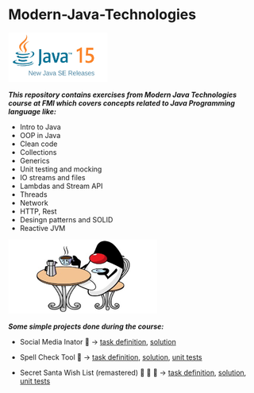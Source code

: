 # Modern-Java-Technologies

<img src="https://github.com/DenitsaStoianova/Modern-Java-Technologies/blob/master/images/java-15-releases.png" width="200" height="100">

***This repository contains exercises from Modern Java Technologies course at FMI which covers concepts related to Java Programming language like:***

- Intro to Java
- OOP in Java
- Clean code
- Collections
- Generics
- Unit testing and mocking
- IO streams and files
- Lambdas and Stream API
- Threads
- Network
- HTTP, Rest
- Desingn patterns and SOLID
- Reactive JVM


<img src="https://github.com/DenitsaStoianova/Modern-Java-Technologies/blob/master/images/java-15.jpg" width="300" height="150">

***Some simple projects done during the course:***

- Social Media Inator 📱 -> [task definition](https://github.com/DenitsaStoianova/Modern-Java-Technologies/blob/master/SocialMediaInator/README.md), [solution](https://github.com/DenitsaStoianova/Modern-Java-Technologies/tree/master/SocialMediaInator/src/bg/sofia/uni/fmi/mjt/socialmediar)

- Spell Check Tool :speech_balloon: -> [task definition](https://github.com/DenitsaStoianova/Modern-Java-Technologies/blob/master/SpellCheckTool/README.md), [solution](https://github.com/DenitsaStoianova/Modern-Java-Technologies/tree/master/SpellCheckTool/src/bg/sofia/uni/fmi/mjt/spellchecker), [unit tests](https://github.com/DenitsaStoianova/Modern-Java-Technologies/tree/master/SpellCheckTool/test/bg/sofia/uni/fmi/mjt/spellchecker)

- Secret Santa Wish List (remastered) :santa: :gift: :christmas_tree: -> [task definition](https://github.com/DenitsaStoianova/Modern-Java-Technologies/blob/master/SecretSantaWishList/README.md), [solution](https://github.com/DenitsaStoianova/Modern-Java-Technologies/tree/master/SecretSantaWishList/src/bg/sofia/uni/fmi/mjt/wish/list), [unit tests](https://github.com/DenitsaStoianova/Modern-Java-Technologies/tree/master/SecretSantaWishList/test/bg/sofia/uni/fmi/mjt/wish/list)

